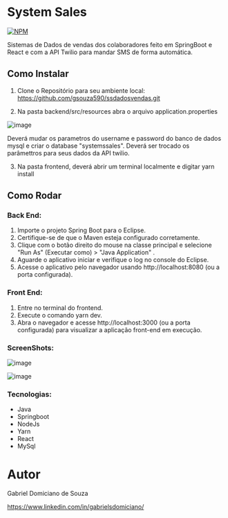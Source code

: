 # System Sales
[![NPM](https://img.shields.io/npm/l/react)](https://github.com/neliocursos/exemplo-readme/blob/main/LICENSE) 

Sistemas de Dados de vendas dos colaboradores feito em SpringBoot e  React e com a API Twilio para mandar SMS de forma automática.


## Como Instalar

1) Clone o Repositório para seu ambiente local:
  https://github.com/gsouza590/ssdadosvendas.git

2) Na pasta backend/src/resources abra o arquivo application.properties

![image](https://github.com/gsouza590/ssdadosvendas/assets/72672156/3d0439b9-0ac4-4f36-875f-f69be2ad2da7)

  Deverá mudar os parametros do username e password do banco de dados mysql e criar o database "systemssales".
  Deverá ser trocado os parâmettros para seus dados da API twilio.
  
  3) Na pasta frontend, deverá abrir um terminal localmente e digitar
    yarn install
  
 ## Como Rodar
  
 ### Back End:
  <ol>
  <li>Importe o projeto Spring Boot para o Eclipse.</li>
  <li>Certifique-se de que o Maven esteja configurado corretamente.</li>
  <li>Clique com o botão direito do mouse na classe principal e selecione "Run As" (Executar como) > "Java Application" .</li>
  <li>Aguarde o aplicativo iniciar e verifique o log no console do Eclipse.</li>
  <li>Acesse o aplicativo pelo navegador usando http://localhost:8080 (ou a porta configurada).</li>
  </ol>
  
### Front End:
  <ol>
  <li>Entre no terminal do frontend.</li>
  <li>Execute o comando yarn dev.</li>
  <li>Abra o navegador e acesse http://localhost:3000 (ou a porta configurada) para visualizar a aplicação front-end em execução.</li>
  </ol>
  
### ScreenShots:
![image](https://github.com/gsouza590/ssdadosvendas/assets/72672156/5fae97cd-a4b1-41cc-ae1b-f3ae9a44f31d)

![image](https://github.com/gsouza590/ssdadosvendas/assets/72672156/f1bbfaa6-ec22-457f-a2f6-f2a504cbe818)


### Tecnologias:
<ul>
 <li>Java</li>
 <li>Springboot</li>
 <li>NodeJs</li>
 <li>Yarn</li>
 <li>React</li>
 <li>MySql</li>
</ul>

# Autor

Gabriel Domiciano de Souza

https://www.linkedin.com/in/gabrielsdomiciano/
